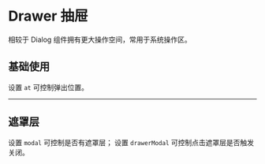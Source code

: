 <script setup>
import drawerBase from "./examples/drawer/drawer-base.vue"
import drawerModal from "./examples/drawer/drawer-modal.vue"
</script>

# Drawer 抽屉

相较于 Dialog 组件拥有更大操作空间，常用于系统操作区。

## 基础使用

设置 ```at``` 可控制弹出位置。
<hr/>
<drawerBase />

## 遮罩层

设置 ```modal``` 可控制是否有遮罩层； 设置 ```drawerModal``` 可控制点击遮罩层是否触发关闭。


<drawerModal />

